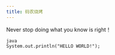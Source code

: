 ```yaml
---
title: 码农烧烤
---
```

Never stop doing what you know is right！

```
java
System.out.println("HELLO WORLD!");
```